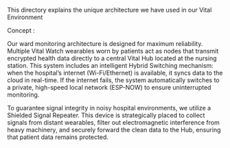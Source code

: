 This directory explains the unique architecture we have used in our Vital Environment

Concept :

Our ward monitoring architecture is designed for maximum reliability. Multiple Vital Watch wearables worn by patients act as nodes that transmit encrypted health data directly to a central Vital Hub located at the nursing station. This system includes an intelligent Hybrid Switching mechanism: when the hospital’s internet (Wi-Fi/Ethernet) is available, it syncs data to the cloud in real-time. If the internet fails, the system automatically switches to a private, high-speed local network (ESP-NOW) to ensure uninterrupted monitoring.

To guarantee signal integrity in noisy hospital environments, we utilize a Shielded Signal Repeater. This device is strategically placed to collect signals from distant wearables, filter out electromagnetic interference from heavy machinery, and securely forward the clean data to the Hub, ensuring that patient data remains protected.


